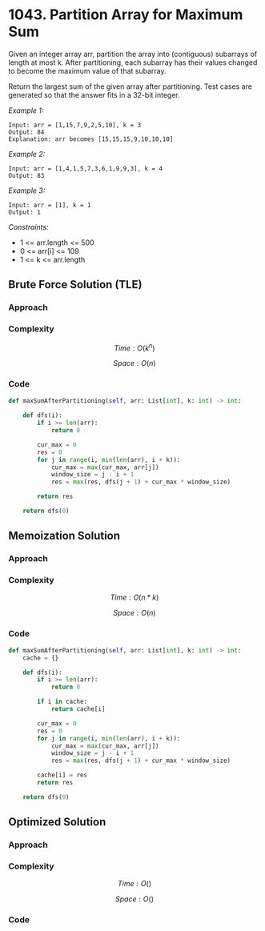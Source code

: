 # 1043. Partition Array for Maximum Sum
Given an integer array arr, partition the array into (contiguous) subarrays of length at most k. After partitioning, each subarray has their values changed to become the maximum value of that subarray.

Return the largest sum of the given array after partitioning. Test cases are generated so that the answer fits in a 32-bit integer.

*Example 1:*

```
Input: arr = [1,15,7,9,2,5,10], k = 3
Output: 84
Explanation: arr becomes [15,15,15,9,10,10,10]
```

*Example 2:*

```
Input: arr = [1,4,1,5,7,3,6,1,9,9,3], k = 4
Output: 83
```

*Example 3:*

```
Input: arr = [1], k = 1
Output: 1
```

*Constraints:*

* 1 <= arr.length <= 500
* 0 <= arr[i] <= 109
* 1 <= k <= arr.length


## Brute Force Solution (TLE)

### Approach
<!-- Describe your approach to solving the problem. -->

### Complexity
$$Time: O(k^n)$$

$$Space: O(n)$$

### Code
```py
def maxSumAfterPartitioning(self, arr: List[int], k: int) -> int:
    
    def dfs(i):
        if i >= len(arr):
            return 0

        cur_max = 0
        res = 0
        for j in range(i, min(len(arr), i + k)):
            cur_max = max(cur_max, arr[j])
            window_size = j - i + 1
            res = max(res, dfs(j + 1) + cur_max * window_size)

        return res

    return dfs(0)
```

## Memoization Solution

### Approach
<!-- Describe your approach to solving the problem. -->

### Complexity
$$Time: O(n*k)$$

$$Space: O(n)$$

### Code
```py
def maxSumAfterPartitioning(self, arr: List[int], k: int) -> int:
    cache = {}

    def dfs(i):
        if i >= len(arr):
            return 0

        if i in cache:
            return cache[i]

        cur_max = 0
        res = 0
        for j in range(i, min(len(arr), i + k)):
            cur_max = max(cur_max, arr[j])
            window_size = j - i + 1
            res = max(res, dfs(j + 1) + cur_max * window_size)

        cache[i] = res
        return res

    return dfs(0)
```

## Optimized Solution

### Approach
<!-- Describe your approach to solving the problem. -->

### Complexity
$$Time: O()$$

$$Space: O()$$

### Code
```py

```
